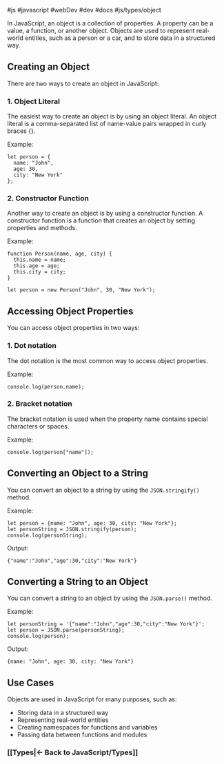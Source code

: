 #js #javascript #webDev #dev #docs #js/types/object 

In JavaScript, an object is a collection of properties. A property can be a value, a function, or another object. Objects are used to represent real-world entities, such as a person or a car, and to store data in a structured way.

## Creating an Object

There are two ways to create an object in JavaScript:

### 1. Object Literal

The easiest way to create an object is by using an object literal. An object literal is a comma-separated list of name-value pairs wrapped in curly braces {}.

Example:

```
let person = {
  name: "John",
  age: 30,
  city: "New York"
};

```

### 2. Constructor Function

Another way to create an object is by using a constructor function. A constructor function is a function that creates an object by setting properties and methods.

Example:

```
function Person(name, age, city) {
  this.name = name;
  this.age = age;
  this.city = city;
}

let person = new Person("John", 30, "New York");

```

## Accessing Object Properties

You can access object properties in two ways:

### 1. Dot notation

The dot notation is the most common way to access object properties.

Example:

```
console.log(person.name);

```

### 2. Bracket notation

The bracket notation is used when the property name contains special characters or spaces.

Example:

```
console.log(person["name"]);

```

## Converting an Object to a String

You can convert an object to a string by using the `JSON.stringify()` method.

Example:

```
let person = {name: "John", age: 30, city: "New York"};
let personString = JSON.stringify(person);
console.log(personString);

```

Output:

```
{"name":"John","age":30,"city":"New York"}

```

## Converting a String to an Object

You can convert a string to an object by using the `JSON.parse()` method.

Example:

```
let personString = '{"name":"John","age":30,"city":"New York"}';
let person = JSON.parse(personString);
console.log(person);

```

Output:

```
{name: "John", age: 30, city: "New York"}

```

## Use Cases

Objects are used in JavaScript for many purposes, such as:

- Storing data in a structured way
- Representing real-world entities
- Creating namespaces for functions and variables
- Passing data between functions and modules


### [[Types|<- Back to JavaScript/Types]]